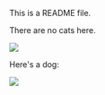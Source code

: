 This is a README file.  

There are no cats here.

<img src="https://imgur.com/a/xhZp6np">

Here's a dog:

<img src="https://i.imgur.com/vkRB6KE.jpg">
